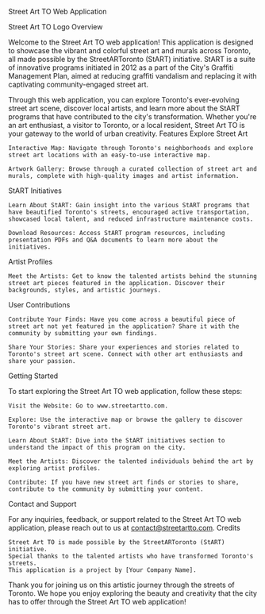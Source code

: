 Street Art TO Web Application

Street Art TO Logo
Overview

Welcome to the Street Art TO web application! This application is designed to showcase the vibrant and colorful street art and murals across Toronto, all made possible by the StreetARToronto (StART) initiative. StART is a suite of innovative programs initiated in 2012 as a part of the City's Graffiti Management Plan, aimed at reducing graffiti vandalism and replacing it with captivating community-engaged street art.

Through this web application, you can explore Toronto's ever-evolving street art scene, discover local artists, and learn more about the StART programs that have contributed to the city's transformation. Whether you're an art enthusiast, a visitor to Toronto, or a local resident, Street Art TO is your gateway to the world of urban creativity.
Features
Explore Street Art

    Interactive Map: Navigate through Toronto's neighborhoods and explore street art locations with an easy-to-use interactive map.

    Artwork Gallery: Browse through a curated collection of street art and murals, complete with high-quality images and artist information.

StART Initiatives

    Learn About StART: Gain insight into the various StART programs that have beautified Toronto's streets, encouraged active transportation, showcased local talent, and reduced infrastructure maintenance costs.

    Download Resources: Access StART program resources, including presentation PDFs and Q&A documents to learn more about the initiatives.

Artist Profiles

    Meet the Artists: Get to know the talented artists behind the stunning street art pieces featured in the application. Discover their backgrounds, styles, and artistic journeys.

User Contributions

    Contribute Your Finds: Have you come across a beautiful piece of street art not yet featured in the application? Share it with the community by submitting your own findings.

    Share Your Stories: Share your experiences and stories related to Toronto's street art scene. Connect with other art enthusiasts and share your passion.

Getting Started

To start exploring the Street Art TO web application, follow these steps:

    Visit the Website: Go to www.streetartto.com.

    Explore: Use the interactive map or browse the gallery to discover Toronto's vibrant street art.

    Learn About StART: Dive into the StART initiatives section to understand the impact of this program on the city.

    Meet the Artists: Discover the talented individuals behind the art by exploring artist profiles.

    Contribute: If you have new street art finds or stories to share, contribute to the community by submitting your content.

Contact and Support

For any inquiries, feedback, or support related to the Street Art TO web application, please reach out to us at contact@streetartto.com.
Credits

    Street Art TO is made possible by the StreetARToronto (StART) initiative.
    Special thanks to the talented artists who have transformed Toronto's streets.
    This application is a project by [Your Company Name].

Thank you for joining us on this artistic journey through the streets of Toronto. We hope you enjoy exploring the beauty and creativity that the city has to offer through the Street Art TO web application!